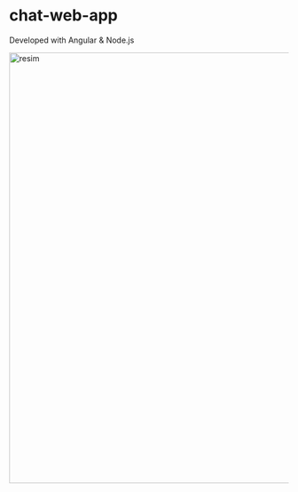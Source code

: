 # chat-web-app
Developed with Angular &amp; Node.js

<img width="776" alt="resim" src="https://github.com/makifakkaya/chat-web-app/assets/60367291/ea674f92-0911-411e-92d2-94005e3ce610">
